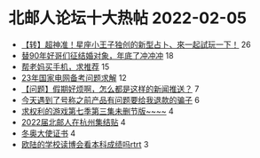 # 北邮人论坛十大热帖 2022-02-05

- [【转】超神准！星座小王子独创的新型占卜、來一起試玩一下！](https://bbs.byr.cn/article/Constellations/326533) 26
- [替90年好哥们征结婚对象，年底了冲冲冲](https://bbs.byr.cn/article/Friends/2011125) 18
- [帮老妈买手机，求推荐](https://bbs.byr.cn/article/Talking/6327895) 15
- [23年国家电网备考问题求解](https://bbs.byr.cn/article/Job/2156831) 12
- [【问题】假期好烦啊，怎么都是这样的新闻推送？](https://bbs.byr.cn/article/Feeling/3184053) 7
- [今天遇到了号称之前产品有问题要给我退款的骗子](https://bbs.byr.cn/article/Beauty/333616) 6
- [求权利的游戏第七季第三集未删节版~~~~](https://bbs.byr.cn/article/TV/180550) 4
- [2022届北邮人在杭州集结贴](https://bbs.byr.cn/article/Zhejiang/157562) 4
- [冬奥大使证书](https://bbs.byr.cn/article/Picture/3312107) 4
- [欧陆的学校读博会看本科成绩吗rtrt](https://bbs.byr.cn/article/GoAbroad/382659) 3



